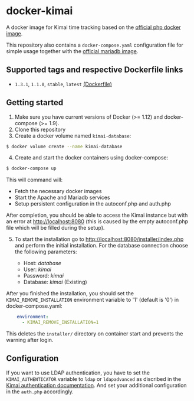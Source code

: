 # docker-kimai

A docker image for Kimai time tracking based on the [official php docker image](https://hub.docker.com/_/php/).

This repository also contains a `docker-compose.yaml` configuration file for simple usage together with the [official mariadb image](https://hub.docker.com/_/mariadb/).

## Supported tags and respective Dockerfile links

* `1.3.1`, `1.1.0`, `stable`, `latest` [(Dockerfile)](https://github.com/RalfHerzog/docker-kimai/blob/master/Dockerfile)

## Getting started

1. Make sure you have current versions of Docker (>= 1.12) and docker-compose (>= 1.9).
2. Clone this repository
3. Create a docker volume named `kimai-database`:

  ```bash
  $ docker volume create --name kimai-database
  ```

4. Create and start the docker containers using docker-compose:

  ```bash
  $ docker-compose up
  ```

  This will command will:

  * Fetch the necessary docker images
  * Start the Apache and Mariadb services
  * Setup persistent configuration in the autoconf.php and auth.php

After completion, you should be able to access the Kimai instance but with an error at [http://localhost:8080](http://localhost:8080) (this is caused by the empty autoconf.php file which will be filled during the setup).

5. To start the installation go to [http://localhost:8080/installer/index.php](http://localhost:8080/installer/index.php) and perform the initial installation. For the database connection choose the following parameters:

    * Host: *database*
    * User: *kimai*
    * Password: *kimai*
    * Database: *kimai* (Existing)

After you finished the installation, you should set the `KIMAI_REMOVE_INSTALLATION` environment variable to '1' (default is '0') in docker-compose.yaml:

```yaml
    environment:
      - KIMAI_REMOVE_INSTALLATION=1
```

This deletes the `installer/` directory on container start and prevents the warning after login.

## Configuration

If you want to use LDAP authentication, you have to set the `KIMAI_AUTHENTICATOR` variable to `ldap` or `ldapadvanced` as discribed in the [Kimai authentication documentation](http://www.kimai.org/documentation/administrator/authenticator.html). And set your additional configuration in the `auth.php` accordingly.
